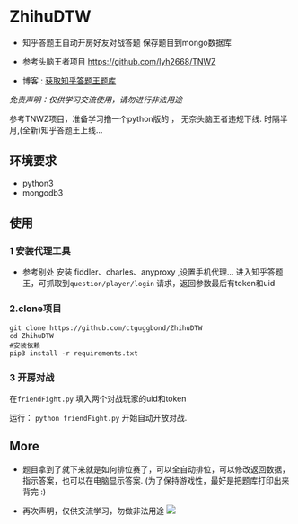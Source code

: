 # ZhihuDTW

- 知乎答题王自动开房好友对战答题 保存题目到mongo数据库

- 参考头脑王者项目 https://github.com/lyh2668/TNWZ

- 博客 : [获取知乎答题王题库](https://www.ggbond.cc/知乎答题王/)

*免责声明：仅供学习交流使用，请勿进行非法用途*

参考TNWZ项目，准备学习撸一个python版的 ， 无奈头脑王者违规下线. 时隔半月,(全新)知乎答题王上线...

## 环境要求
- python3
- mongodb3

## 使用

### 1 安装代理工具
- 参考别处 安装 fiddler、charles、anyproxy ,设置手机代理... 
进入知乎答题王，可抓取到`question/player/login` 请求，返回参数最后有token和uid

### 2.clone项目
```
git clone https://github.com/ctguggbond/ZhihuDTW
cd ZhihuDTW
#安装依赖
pip3 install -r requirements.txt 
```
### 3 开房对战
在`friendFight.py` 填入两个对战玩家的uid和token

运行： `python friendFight.py` 开始自动开放对战.

## More
- 题目拿到了就下来就是如何排位赛了，可以全自动排位，可以修改返回数据，指示答案，也可以在电脑显示答案. (为了保持游戏性，最好是把题库打印出来背完 :)


- 再次声明，仅供交流学习，勿做非法用途
 ![](https://www.ggbond.cc/wp-content/uploads/2018/03/notice.png)